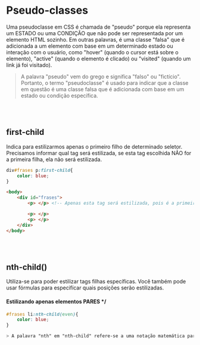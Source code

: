 # Pseudo-classes
Uma pseudoclasse em CSS é chamada de "pseudo" porque ela representa um ESTADO ou uma CONDIÇÃO que não pode ser representada por um elemento HTML sozinho. Em outras palavras, é uma classe "falsa" que é adicionada a um elemento com base em um determinado estado ou interação com o usuário, como "hover" (quando o cursor está sobre o elemento), "active" (quando o elemento é clicado) ou "visited" (quando um link já foi visitado).

>A palavra "pseudo" vem do grego e significa "falso" ou "fictício". Portanto, o termo "pseudoclasse" é usado para indicar que a classe em questão é uma classe falsa que é adicionada com base em um estado ou condição específica.

</br>
</br>

## first-child
Indica para estilizarmos apenas o primeiro filho de determinado seletor. 
Precisamos informar qual tag será estilizada, se esta tag escolhida NÃO for a primeira filha, ela não será estilizada. 

```css
div#frases p:first-child{
    color: blue;
}
```
```html
<body>
    <div id="frases">
        <p> </p> <!-- Apenas esta tag será estilizada, pois é a primeira filha do seletor div#frases-->

        <p> </p>
        <p> </p>
    </div>
</body>
```

</br>
</br>
        

## nth-child()
Utiliza-se para poder estilizar tags filhas específicas.
Você também pode usar fórmulas para especifícar quais posições serão estilizadas.

#### Estilizando apenas elementos PARES */
```css
#frases li:nth-child(even){
    color: blue;
}

> A palavra "nth" em "nth-child" refere-se a uma notação matemática para indicar uma posição em uma sequência. Por exemplo, "2n" significa "cada dois elementos", "3n+1" significa "cada três elementos, começando pelo primeiro", e assim por diante.